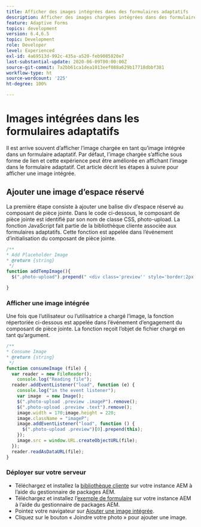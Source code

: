 ```yaml
---
title: Afficher des images intégrées dans des formulaires adaptatifs
description: Afficher des images chargées intégrées dans des formulaires adaptatifs
feature: Adaptive Forms
topics: development
version: 6.4,6.5
topic: Development
role: Developer
level: Experienced
exl-id: 4a69513d-992c-435a-a520-feb9085820e7
last-substantial-update: 2020-06-09T00:00:00Z
source-git-commit: 7a2bb61ca1dea1013eef088a629b17718dbbf381
workflow-type: ht
source-wordcount: '225'
ht-degree: 100%

---
```


# Images intégrées dans les formulaires adaptatifs

Il est arrive souvent d’afficher l’image chargée en tant qu’image intégrée dans un formulaire adaptatif. Par défaut, l’image chargée s’affiche sous forme de lien et cette expérience peut être améliorée en affichant l’image dans le formulaire adaptatif. Cet article décrit les étapes à suivre pour afficher une image intégrée.

## Ajouter une image d’espace réservé

La première étape consiste à ajouter une balise div d’espace réservé au composant de pièce jointe. Dans le code ci-dessous, le composant de pièce jointe est identifié par son nom de classe CSS, photo-upload. La fonction JavaScript fait partie de la bibliothèque cliente associée aux formulaires adaptatifs. Cette fonction est appelée dans l’événement d’initialisation du composant de pièce jointe.

```javascript
/**
* Add Placeholder Image
* @return {string} 
 */
function addTempImage(){
  $(".photo-upload").prepend(" <div class='preview'' style='border:2px solid;height:225px;width:175px;text-align:center'><br><br><div class='text'>3.5mm * 4.5mm<br>2Mb max<br>Min 600dpi</div></div><br>");

}
```

### Afficher une image intégrée

Une fois que l’utilisateur ou l’utilisatrice a chargé l’image, la fonction répertoriée ci-dessous est appelée dans l’événement d’engagement du composant de pièce jointe. La fonction reçoit l’objet de fichier chargé en tant qu’argument.

```javascript
/**
* Consume Image
* @return {string} 
 */
function consumeImage (file) {
  var reader = new FileReader();
    console.log("Reading file");
  reader.addEventListener("load", function (e) {
    console.log("in the event listener");
    var image  = new Image();
    $(".photo-upload .preview .imageP").remove();
    $(".photo-upload .preview .text").remove();
    image.width = 170;image.height = 220;
    image.className = "imageP";
    image.addEventListener("load", function () {
      $(".photo-upload .preview")[0].prepend(this);
    });
    image.src = window.URL.createObjectURL(file);
  });
  reader.readAsDataURL(file); 
}
```

### Déployer sur votre serveur

* Téléchargez et installez la [bibliothèque cliente](assets/inline-image-client-library.zip) sur votre instance AEM à l’aide du gestionnaire de packages AEM.
* Téléchargez et installez l’[exemple de formulaire](assets/inline-image-af.zip) sur votre instance AEM à l’aide du gestionnaire de packages AEM.
* Pointez votre navigateur sur [Ajouter une image intégrée](http://localhost:4502/content/dam/formsanddocuments/addinlineimage/jcr:content?wcmmode=disabled).
* Cliquez sur le bouton « Joindre votre photo » pour ajouter une image.
